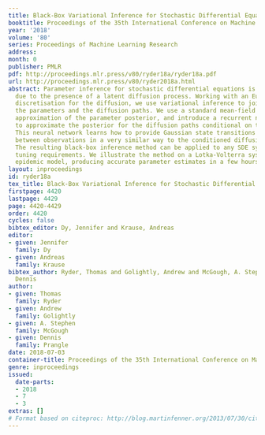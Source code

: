```yaml
---
title: Black-Box Variational Inference for Stochastic Differential Equations
booktitle: Proceedings of the 35th International Conference on Machine Learning
year: '2018'
volume: '80'
series: Proceedings of Machine Learning Research
address: 
month: 0
publisher: PMLR
pdf: http://proceedings.mlr.press/v80/ryder18a/ryder18a.pdf
url: http://proceedings.mlr.press/v80/ryder2018a.html
abstract: Parameter inference for stochastic differential equations is challenging
  due to the presence of a latent diffusion process. Working with an Euler-Maruyama
  discretisation for the diffusion, we use variational inference to jointly learn
  the parameters and the diffusion paths. We use a standard mean-field variational
  approximation of the parameter posterior, and introduce a recurrent neural network
  to approximate the posterior for the diffusion paths conditional on the parameters.
  This neural network learns how to provide Gaussian state transitions which bridge
  between observations in a very similar way to the conditioned diffusion process.
  The resulting black-box inference method can be applied to any SDE system with light
  tuning requirements. We illustrate the method on a Lotka-Volterra system and an
  epidemic model, producing accurate parameter estimates in a few hours.
layout: inproceedings
id: ryder18a
tex_title: Black-Box Variational Inference for Stochastic Differential Equations
firstpage: 4420
lastpage: 4429
page: 4420-4429
order: 4420
cycles: false
bibtex_editor: Dy, Jennifer and Krause, Andreas
editor:
- given: Jennifer
  family: Dy
- given: Andreas
  family: Krause
bibtex_author: Ryder, Thomas and Golightly, Andrew and McGough, A. Stephen and Prangle,
  Dennis
author:
- given: Thomas
  family: Ryder
- given: Andrew
  family: Golightly
- given: A. Stephen
  family: McGough
- given: Dennis
  family: Prangle
date: 2018-07-03
container-title: Proceedings of the 35th International Conference on Machine Learning
genre: inproceedings
issued:
  date-parts:
  - 2018
  - 7
  - 3
extras: []
# Format based on citeproc: http://blog.martinfenner.org/2013/07/30/citeproc-yaml-for-bibliographies/
---
```

